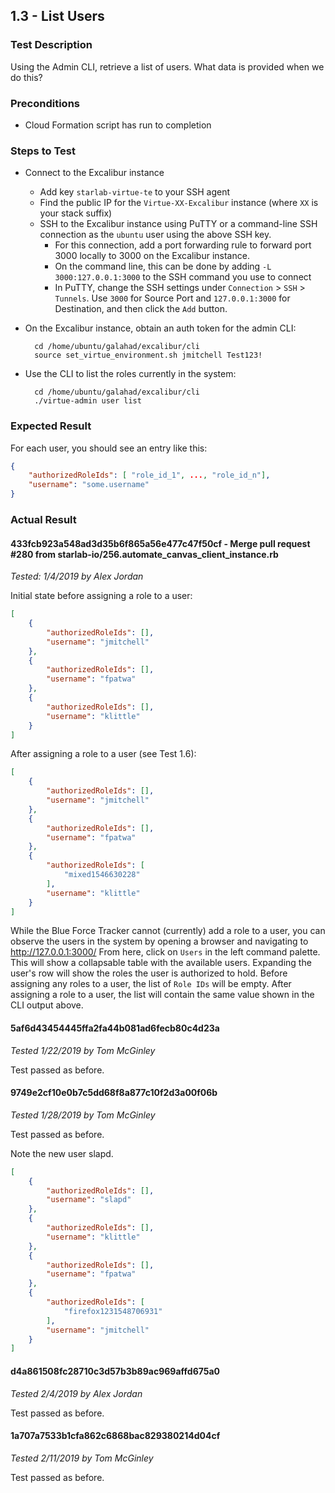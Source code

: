 ## 1.3 - List Users

### Test Description

Using the Admin CLI, retrieve a list of users. What data is provided when we do this?

### Preconditions

- Cloud Formation script has run to completion

### Steps to Test

- Connect to the Excalibur instance
    - Add key `starlab-virtue-te` to your SSH agent
    - Find the public IP for the `Virtue-XX-Excalibur` instance (where `XX` is your stack suffix) 
    - SSH to the Excalibur instance using PuTTY or a command-line SSH connection as the `ubuntu` user using the above SSH key. 
        - For this connection, add a port forwarding rule to forward port 3000 locally to 3000 on the Excalibur instance. 
        - On the command line, this can be done by adding `-L 3000:127.0.0.1:3000` to the SSH command you use to connect
        - In PuTTY, change the SSH settings under `Connection` > `SSH` > `Tunnels`. Use `3000` for Source Port and `127.0.0.1:3000` for Destination, and then click the `Add` button.

- On the Excalibur instance, obtain an auth token for the admin CLI:

        cd /home/ubuntu/galahad/excalibur/cli
        source set_virtue_environment.sh jmitchell Test123!

- Use the CLI to list the roles currently in the system:

        cd /home/ubuntu/galahad/excalibur/cli
        ./virtue-admin user list

### Expected Result

For each user, you should see an entry like this:

```json
{
    "authorizedRoleIds": [ "role_id_1", ..., "role_id_n"],
    "username": "some.username"
}
```

### Actual Result

#### 433fcb923a548ad3d35b6f865a56e477c47f50cf - Merge pull request #280 from starlab-io/256.automate_canvas_client_instance.rb

*Tested: 1/4/2019 by Alex Jordan*

Initial state before assigning a role to a user:

```json
[
    {
        "authorizedRoleIds": [],
        "username": "jmitchell"
    },
    {
        "authorizedRoleIds": [],
        "username": "fpatwa"
    },
    {
        "authorizedRoleIds": [],
        "username": "klittle"
    }
]
```

After assigning a role to a user (see Test 1.6):

```json
[
    {
        "authorizedRoleIds": [],
        "username": "jmitchell"
    },
    {
        "authorizedRoleIds": [],
        "username": "fpatwa"
    },
    {
        "authorizedRoleIds": [
            "mixed1546630228"
        ],
        "username": "klittle"
    }
]
```

While the Blue Force Tracker cannot (currently) add a role to a user, you can observe the users in the system by opening a browser and navigating to http://127.0.0.1:3000/ From here, click on `Users` in the left command palette. This will show a collapsable table with the available users. Expanding the user's row will show the roles the user is authorized to hold. Before assigning any roles to a user, the list of `Role IDs` will be empty. After assigning a role to a user, the list will contain the same value shown in the CLI output above.

#### 5af6d43454445ffa2fa44b081ad6fecb80c4d23a

*Tested 1/22/2019 by Tom McGinley*

Test passed as before.

#### 9749e2cf10e0b7c5dd68f8a877c10f2d3a00f06b

*Tested 1/28/2019 by Tom McGinley*

Test passed as before.

Note the new user slapd.

```json
[
    {
        "authorizedRoleIds": [],
        "username": "slapd"
    },
    {
        "authorizedRoleIds": [],
        "username": "klittle"
    },
    {
        "authorizedRoleIds": [],
        "username": "fpatwa"
    },
    {
        "authorizedRoleIds": [
            "firefox1231548706931"
        ],
        "username": "jmitchell"
    }
]

```

#### d4a861508fc28710c3d57b3b89ac969affd675a0

*Tested 2/4/2019 by Alex Jordan*

Test passed as before.

#### 1a707a7533b1cfa862c6868bac829380214d04cf

*Tested 2/11/2019 by Tom McGinley*

Test passed as before.
